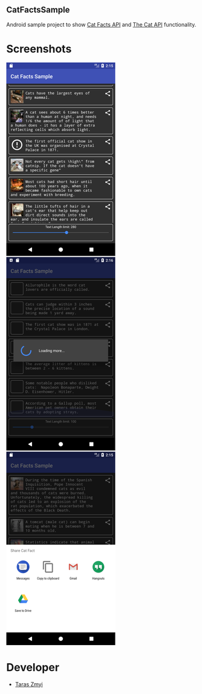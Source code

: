 ## CatFactsSample
Android sample project to show <a href="https://catfact.ninja">Cat Facts API</a> and <a href="http://thecatapi.com">The Cat API</a> functionality.

# Screenshots
<img src="extra/Screenshot_1510143335.png" alt="Main" width="288" height="512">&nbsp;
<img src="extra/Screenshot_1510143385.png" alt="Loader" width="288" height="512">&nbsp;
<img src="extra/Screenshot_1510143396.png" alt="Share" width="288" height="512">

# Developer

* [Taras Zmyi](https://github.com/tZpace)